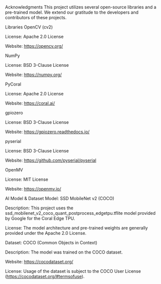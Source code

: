 Acknowledgments
This project utilizes several open-source libraries and a pre-trained model. We extend our gratitude to the developers and contributors of these projects.

Libraries
OpenCV (cv2)

License: Apache 2.0 License

Website: https://opencv.org/

NumPy

License: BSD 3-Clause License

Website: https://numpy.org/

PyCoral

License: Apache 2.0 License

Website: https://coral.ai/

gpiozero

License: BSD 3-Clause License

Website: https://gpiozero.readthedocs.io/

pyserial

License: BSD 3-Clause License

Website: https://github.com/pyserial/pyserial

OpenMV

License: MIT License

Website: https://openmv.io/

AI Model & Dataset
Model: SSD MobileNet v2 (COCO)

Description: This project uses the ssd_mobilenet_v2_coco_quant_postprocess_edgetpu.tflite model provided by Google for the Coral Edge TPU.

License: The model architecture and pre-trained weights are generally provided under the Apache 2.0 License.

Dataset: COCO (Common Objects in Context)

Description: The model was trained on the COCO dataset.

Website: https://cocodataset.org/

License: Usage of the dataset is subject to the COCO User License (https://cocodataset.org/#termsofuse).
